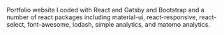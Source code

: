 Portfolio website I coded with React and Gatsby and Bootstrap and a number of react packages including
material-ui, react-responsive, react-select, font-awesome, lodash, simple analytics, and matomo analytics.
 
